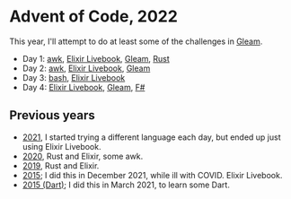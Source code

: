 # Advent of Code, 2022

This year, I'll attempt to do at least some of the challenges in [Gleam](https://gleam.run).

- Day 1: [awk](awk/day01.awk), [Elixir Livebook](livebook/day01.livemd), [Gleam](gleam/day01/), [Rust](rust/day01/)
- Day 2: [awk](awk/day02.awk), [Elixir Livebook](livebook/day03.livemd), [Gleam](gleam/day02/)
- Day 3: [bash](bash/day03/), [Elixir Livebook](livebook/day03.livemd)
- Day 4: [Elixir Livebook](livebook/day04.livemd), [Gleam](gleam/day04/), [F#](fsharp/day04/)

## Previous years

- [2021](https://github.com/rlipscombe/advent-2021), I started trying a different language each day, but ended up just using Elixir Livebook.
- [2020](https://github.com/rlipscombe/advent-2020), Rust and Elixir, some awk.
- [2019](https://github.com/rlipscombe/advent-2019), Rust and Elixir.
- [2015](https://github.com/rlipscombe/advent-2015); I did this in December 2021, while ill with COVID. Elixir Livebook.
- [2015 (Dart)](https://github.com/rlipscombe/advent-2015-dart); I did this in March 2021, to learn some Dart.
